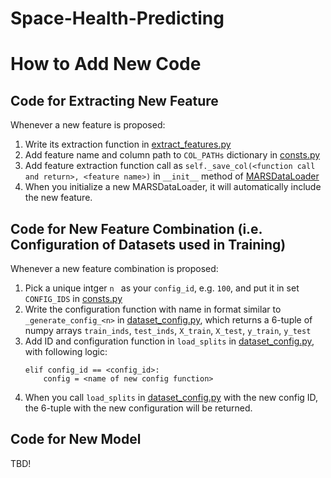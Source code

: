 # Space-Health-Predicting

# How to Add New Code
## Code for Extracting New Feature
Whenever a new feature is proposed:
1. Write its extraction function in [extract_features.py](src/processing/extract_features.py)
2. Add feature name and column path to ```COL_PATHs``` dictionary in [consts.py](src/consts.py)
3. Add feature extraction function call as ```self._save_col(<function call and return>, <feature name>)``` in ```__init__``` method of [MARSDataLoader](src/processing/marsdataloader.py)
4. When you initialize a new MARSDataLoader, it will automatically include the new feature.

## Code for New Feature Combination (i.e. Configuration of Datasets used in Training)
Whenever a new feature combination is proposed:
1. Pick a unique intger ```n ``` as your ```config_id```, e.g. ```100```, and put it in set ```CONFIG_IDS``` in [consts.py](src/consts.py)
2. Write the configuration function with name in format similar to ```_generate_config_<n>``` in [dataset_config.py](src/processing/dataset_config.py), which returns a 6-tuple of numpy arrays ```train_inds```, ```test_inds```, ```X_train```, ```X_test```, ```y_train```, ```y_test```
3. Add ID and configuration function in ```load_splits``` in [dataset_config.py](src/processing/dataset_config.py), with following logic:
    ```
    elif config_id == <config_id>:
        config = <name of new config function>
    ```
4. When you call ```load_splits``` in [dataset_config.py](src/processing/dataset_config.py) with the new config ID, the 6-tuple with the new configuration will be returned.

## Code for New Model 
TBD!